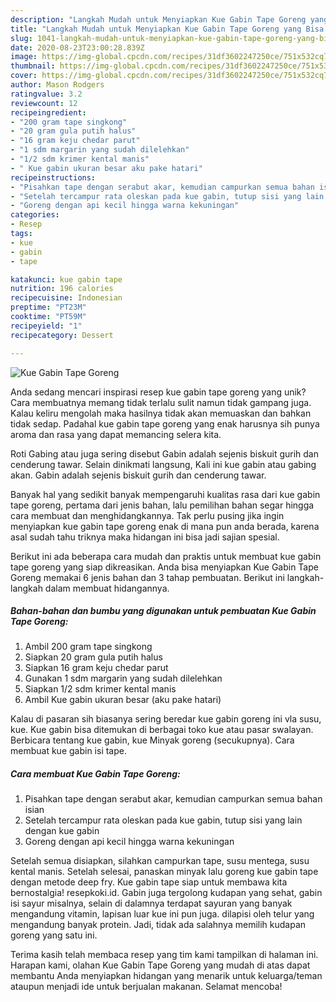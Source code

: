 ```yaml
---
description: "Langkah Mudah untuk Menyiapkan Kue Gabin Tape Goreng yang Bisa Manjain Lidah"
title: "Langkah Mudah untuk Menyiapkan Kue Gabin Tape Goreng yang Bisa Manjain Lidah"
slug: 1041-langkah-mudah-untuk-menyiapkan-kue-gabin-tape-goreng-yang-bisa-manjain-lidah
date: 2020-08-23T23:00:28.839Z
image: https://img-global.cpcdn.com/recipes/31df3602247250ce/751x532cq70/kue-gabin-tape-goreng-foto-resep-utama.jpg
thumbnail: https://img-global.cpcdn.com/recipes/31df3602247250ce/751x532cq70/kue-gabin-tape-goreng-foto-resep-utama.jpg
cover: https://img-global.cpcdn.com/recipes/31df3602247250ce/751x532cq70/kue-gabin-tape-goreng-foto-resep-utama.jpg
author: Mason Rodgers
ratingvalue: 3.2
reviewcount: 12
recipeingredient:
- "200 gram tape singkong"
- "20 gram gula putih halus"
- "16 gram keju chedar parut"
- "1 sdm margarin yang sudah dilelehkan"
- "1/2 sdm krimer kental manis"
- " Kue gabin ukuran besar aku pake hatari"
recipeinstructions:
- "Pisahkan tape dengan serabut akar, kemudian campurkan semua bahan isian"
- "Setelah tercampur rata oleskan pada kue gabin, tutup sisi yang lain dengan kue gabin"
- "Goreng dengan api kecil hingga warna kekuningan"
categories:
- Resep
tags:
- kue
- gabin
- tape

katakunci: kue gabin tape 
nutrition: 196 calories
recipecuisine: Indonesian
preptime: "PT23M"
cooktime: "PT59M"
recipeyield: "1"
recipecategory: Dessert

---
```



![Kue Gabin Tape Goreng](https://img-global.cpcdn.com/recipes/31df3602247250ce/751x532cq70/kue-gabin-tape-goreng-foto-resep-utama.jpg)

Anda sedang mencari inspirasi resep kue gabin tape goreng yang unik? Cara membuatnya memang tidak terlalu sulit namun tidak gampang juga. Kalau keliru mengolah maka hasilnya tidak akan memuaskan dan bahkan tidak sedap. Padahal kue gabin tape goreng yang enak harusnya sih punya aroma dan rasa yang dapat memancing selera kita.

Roti Gabing atau juga sering disebut Gabin adalah sejenis biskuit gurih dan cenderung tawar. Selain dinikmati langsung, Kali ini kue gabin atau gabing akan. Gabin adalah sejenis biskuit gurih dan cenderung tawar.

Banyak hal yang sedikit banyak mempengaruhi kualitas rasa dari kue gabin tape goreng, pertama dari jenis bahan, lalu pemilihan bahan segar hingga cara membuat dan menghidangkannya. Tak perlu pusing jika ingin menyiapkan kue gabin tape goreng enak di mana pun anda berada, karena asal sudah tahu triknya maka hidangan ini bisa jadi sajian spesial.


Berikut ini ada beberapa cara mudah dan praktis untuk membuat kue gabin tape goreng yang siap dikreasikan. Anda bisa menyiapkan Kue Gabin Tape Goreng memakai 6 jenis bahan dan 3 tahap pembuatan. Berikut ini langkah-langkah dalam membuat hidangannya.

<!--inarticleads1-->

##### Bahan-bahan dan bumbu yang digunakan untuk pembuatan Kue Gabin Tape Goreng:

1. Ambil 200 gram tape singkong
1. Siapkan 20 gram gula putih halus
1. Siapkan 16 gram keju chedar parut
1. Gunakan 1 sdm margarin yang sudah dilelehkan
1. Siapkan 1/2 sdm krimer kental manis
1. Ambil  Kue gabin ukuran besar (aku pake hatari)


Kalau di pasaran sih biasanya sering beredar kue gabin goreng ini vla susu, kue. Kue gabin bisa ditemukan di berbagai toko kue atau pasar swalayan. Berbicara tentang kue gabin, kue Minyak goreng (secukupnya). Cara membuat kue gabin isi tape. 

<!--inarticleads2-->

##### Cara membuat Kue Gabin Tape Goreng:

1. Pisahkan tape dengan serabut akar, kemudian campurkan semua bahan isian
1. Setelah tercampur rata oleskan pada kue gabin, tutup sisi yang lain dengan kue gabin
1. Goreng dengan api kecil hingga warna kekuningan


Setelah semua disiapkan, silahkan campurkan tape, susu mentega, susu kental manis. Setelah selesai, panaskan minyak lalu goreng kue gabin tape dengan metode deep fry. Kue gabin tape siap untuk membawa kita bernostalgia! resepkoki.id. Gabin juga tergolong kudapan yang sehat, gabin isi sayur misalnya, selain di dalamnya terdapat sayuran yang banyak mengandung vitamin, lapisan luar kue ini pun juga. dilapisi oleh telur yang mengandung banyak protein. Jadi, tidak ada salahnya memilih kudapan goreng yang satu ini. 

Terima kasih telah membaca resep yang tim kami tampilkan di halaman ini. Harapan kami, olahan Kue Gabin Tape Goreng yang mudah di atas dapat membantu Anda menyiapkan hidangan yang menarik untuk keluarga/teman ataupun menjadi ide untuk berjualan makanan. Selamat mencoba!
